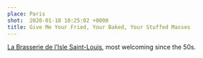 ```yaml
---
place: Paris
shot:  2020-01-18 10:25:02 +0000
title: Give Me Your Fried, Your Baked, Your Stuffed Masses
---
```


[La Brasserie de l’Isle Saint-Louis](http://labrasserie-isl.fr/), most welcoming since the 50s.
